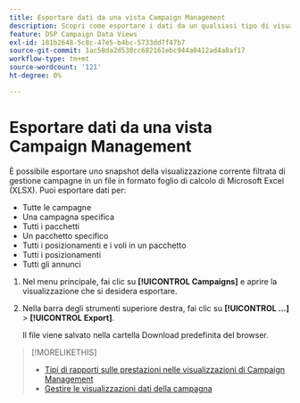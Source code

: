 ```yaml
---
title: Esportare dati da una vista Campaign Management
description: Scopri come esportare i dati da un qualsiasi tipo di visualizzazione di gestione delle campagne a un file di foglio di calcolo.
feature: DSP Campaign Data Views
exl-id: 181b2648-5c8c-47e5-b4bc-5733dd7f47b7
source-git-commit: 1ac58da2d538cc682161ebc944a0412ad4a8af17
workflow-type: tm+mt
source-wordcount: '121'
ht-degree: 0%

---
```


# Esportare dati da una vista Campaign Management

È possibile esportare uno snapshot della visualizzazione corrente filtrata di gestione campagne in un file in formato foglio di calcolo di Microsoft Excel (XLSX). Puoi esportare dati per:

* Tutte le campagne
* Una campagna specifica
* Tutti i pacchetti
* Un pacchetto specifico
* Tutti i posizionamenti e i voli in un pacchetto
* Tutti i posizionamenti
* Tutti gli annunci

1. Nel menu principale, fai clic su **[!UICONTROL Campaigns]** e aprire la visualizzazione che si desidera esportare.

1. Nella barra degli strumenti superiore destra, fai clic su  **[!UICONTROL ...]** > **[!UICONTROL Export]**.

   Il file viene salvato nella cartella Download predefinita del browser.

>[!MORELIKETHIS]
>
>* [Tipi di rapporti sulle prestazioni nelle visualizzazioni di Campaign Management](campaign-reports-about.md)
>* [Gestire le visualizzazioni dati della campagna](/help/dsp/campaign-management/reports/campaign-data-views-manage.md)
